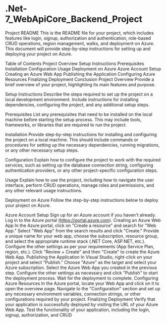 # .Net-7_WebApiCore_Backend_Project

Project README
This is the README file for your project, which includes features like login, signup, authorization and authentication, role-based CRUD operations, region management, walks, and deployment on Azure. This document will provide step-by-step instructions for setting up and deploying your project on Azure.

Table of Contents
Project Overview
Setup Instructions
Prerequisites
Installation
Configuration
Usage
Deployment on Azure
Azure Account Setup
Creating an Azure Web App
Publishing the Application
Configuring Azure Resources
Finalizing Deployment
Conclusion
Project Overview
Provide a brief overview of your project, highlighting its main features and purpose.

Setup Instructions
Describe the steps required to set up the project on a local development environment. Include instructions for installing dependencies, configuring the project, and any additional setup steps.

Prerequisites
List any prerequisites that need to be installed on the local machine before starting the setup process. This may include tools, frameworks, or libraries that are required to run the project.

Installation
Provide step-by-step instructions for installing and configuring the project on a local machine. This should include commands or procedures for setting up the necessary dependencies, running migrations, or any other necessary setup steps.

Configuration
Explain how to configure the project to work with the required services, such as setting up the database connection string, configuring authentication providers, or any other project-specific configuration steps.

Usage
Explain how to use the project, including how to navigate the user interface, perform CRUD operations, manage roles and permissions, and any other relevant usage instructions.

Deployment on Azure
Follow the step-by-step instructions below to deploy your project on Azure.

Azure Account Setup
Sign up for an Azure account if you haven't already.
Log in to the Azure portal (https://portal.azure.com).
Creating an Azure Web App
In the Azure portal, click on "Create a resource" and search for "Web App."
Select "Web App" from the search results and click "Create."
Provide a unique name for your web app, choose the subscription, resource group, and select the appropriate runtime stack (.NET Core, ASP.NET, etc.).
Configure the other settings as per your requirements (App Service Plan, region, etc.).
Click "Review + Create" and then "Create" to create the Azure Web App.
Publishing the Application
In Visual Studio, right-click on your project and select "Publish."
Choose "Azure" as the target and select your Azure subscription.
Select the Azure Web App you created in the previous step.
Configure the other settings as necessary and click "Publish" to start the deployment process.
Wait for the deployment to complete.
Configuring Azure Resources
In the Azure portal, locate your Web App and click on it to open the overview page.
Navigate to the "Configuration" section and set up any necessary environment variables, connection strings, or other configurations required by your project.
Finalizing Deployment
Verify that your application is successfully deployed by visiting the URL of your Azure Web App.
Test the functionality of your application, including the login, signup, authorization, and CRUD
